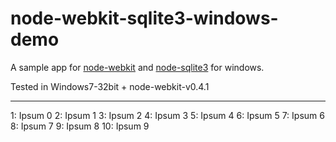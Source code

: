 node-webkit-sqlite3-windows-demo
========

A sample app for [node-webkit](https://github.com/rogerwang/node-webkit) and [node-sqlite3](https://github.com/developmentseed/node-sqlite3) for windows.

Tested in Windows7-32bit + node-webkit-v0.4.1

--------
1: Ipsum 0
2: Ipsum 1
3: Ipsum 2
4: Ipsum 3
5: Ipsum 4
6: Ipsum 5
7: Ipsum 6
8: Ipsum 7
9: Ipsum 8
10: Ipsum 9